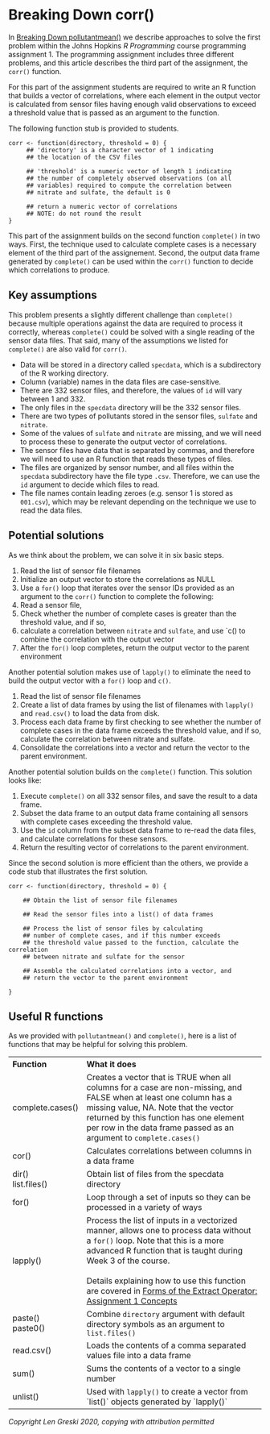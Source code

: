# Breaking Down corr()

In [Breaking Down pollutantmean()](http://bit.ly/2cHyiCl) we describe approaches to solve the first problem within the Johns Hopkins *R Programming* course programming assignment 1. The programming assignment includes three different problems, and this article describes the third part of the assignment, the `corr()` function.

For this part of the assignment students are required to write an R function that builds a vector of correlations, where each element in the output vector is calculated from sensor files having enough valid observations to exceed a threshold value that is passed as an argument to the function.

The following function stub is provided to students.

    corr <- function(directory, threshold = 0) {
         ## 'directory' is a character vector of 1 indicating
         ## the location of the CSV files

         ## 'threshold' is a numeric vector of length 1 indicating
         ## the number of completely observed observations (on all
         ## variables) required to compute the correlation between
         ## nitrate and sulfate, the default is 0

         ## return a numeric vector of correlations
         ## NOTE: do not round the result
    }

This part of the assignment builds on the second function `complete()` in two ways. First, the technique used to calculate complete cases is a necessary element of the third part of the assignement. Second, the output data frame generated by `complete()` can be used within the `corr()` function to decide which correlations to produce.  

## Key assumptions

This problem presents a slightly different challenge than `complete()` because multiple operations against the data are required to process it correctly, whereas `complete()` could be solved with a single reading of the sensor data files. That said, many of the assumptions we listed for `complete()` are also valid for `corr()`.

* Data will be stored in a directory called `specdata`, which is a subdirectory of the R working directory.
* Column (variable) names in the data files are case-sensitive.
* There are 332 sensor files, and therefore, the values of `id` will vary between 1 and 332.
* The only files in the `specdata` directory will be the 332 sensor files.
* There are two types of pollutants stored in the sensor files, `sulfate` and `nitrate`.
* Some of the values of `sulfate` and `nitrate` are missing, and we will need to process these to generate the output vector of correlations.
* The sensor files have data that is separated by commas, and therefore we will need to use an R function that reads these types of files.
* The files are organized by sensor number, and all files within the `specdata` subdirectory have the file type `.csv`. Therefore, we can use the `id` argument to decide which files to read.
* The file names contain leading zeroes (e.g. sensor 1 is stored as `001.csv`), which may be relevant depending on the technique we use to read the data files.

## Potential solutions

As we think about the problem, we can solve it in six basic steps.

1. Read the list of sensor file filenames
2. Initialize an output vector to store the correlations as NULL
2. Use a `for()` loop that iterates over the sensor IDs provided as an argument to the `corr()` function to complete the following: 
3. Read a sensor file, 
4. Check whether the number of complete cases is greater than the threshold value, and if so, 
5. calculate a correlation between `nitrate` and `sulfate`, and use `c() to combine the correlation with the output vector
6. After the `for()` loop completes, return the output vector to the parent environment

Another potential solution makes use of `lapply()` to eliminate the need to build the output vector with a `for()` loop and `c()`. 

1. Read the list of sensor file filenames
2. Create a list of data frames by using the list of filenames with `lapply()` and `read.csv()` to load the data from disk.
3. Process each data frame by first checking to see whether the number of complete cases in the data frame exceeds the threshold value, and if so, calculate the correlation between nitrate and sulfate.
4. Consolidate the correlations into a vector and return the vector to the parent environment.

Another potential solution builds on the `complete()` function. This solution looks like:

1. Execute `complete()` on all 332 sensor files, and save the result to a data frame.
2. Subset the data frame to an output data frame containing all sensors with complete cases exceeding the threshold value.
3. Use the `id` column from the subset data frame to re-read the data files, and calculate correlations for these sensors.
4. Return the resulting vector of correlations to the parent environment.

Since the second solution is more efficient than the others, we provide a code stub that illustrates the first solution.

    corr <- function(directory, threshold = 0) {

        ## Obtain the list of sensor file filenames

        ## Read the sensor files into a list() of data frames

        ## Process the list of sensor files by calculating
        ## number of complete cases, and if this number exceeds
        ## the threshold value passed to the function, calculate the correlation
        ## between nitrate and sulfate for the sensor

        ## Assemble the calculated correlations into a vector, and
        ## return the vector to the parent environment

    }

## Useful R functions

As we provided with `pollutantmean()` and `complete()`, here is a list of functions that may be helpful for solving this problem.

<table>
<tr><th align="left">Function</th><th align="left">What it does</th></tr>
<tr><td>complete.cases()</td><td>Creates a vector that is TRUE when all columns for a case are non-missing, and FALSE when at least one column has a missing value, NA. Note that the vector returned by this function has one element per row in the data frame passed as an argument to <code>complete.cases()</code></td></tr>
<tr><td>cor()</td><td>Calculates correlations between columns in a data frame</td></tr>
<tr><td>dir()<br>list.files()</td><td>Obtain list of files from the specdata directory</td></tr>
<tr><td>for()</td><td>Loop through a set of inputs so they can be processed in a variety of ways</td></tr>
<tr><td>lapply()</td><td>Process the list of inputs in a vectorized manner, allows one to process data without a <code>for()</code> loop. Note that this is a more advanced R function that is taught during Week 3 of the course. <br><br>Details explaining how to use this function are covered in <a href="http://bit.ly/2qK7tVX">Forms of the Extract Operator: Assignment 1 Concepts</a></td></tr>
<tr><td>paste()<br>paste0()</td><td>Combine <code>directory</code> argument with default directory symbols as an argument to <code>list.files()</code></td></tr>
<tr><td>read.csv()</td><td>Loads the contents of a comma separated values file into a data frame</td></tr>
<tr><td>sum()</td><td>Sums the contents of a vector to a single number</code></td></tr>
<tr><td>unlist()</td><td>Used with <code>lapply()</code> to create a vector from `list()` objects generated by `lapply()`</td></tr>
</table>

*Copyright Len Greski 2020, copying with attribution permitted*
